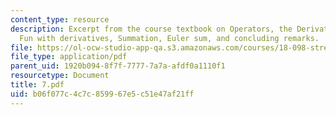 ```yaml
---
content_type: resource
description: Excerpt from the course textbook on Operators, the Derivative operator,
  Fun with derivatives, Summation, Euler sum, and concluding remarks.
file: https://ol-ocw-studio-app-qa.s3.amazonaws.com/courses/18-098-street-fighting-mathematics-january-iap-2008/b06f077c4c7c859967e5c51e47af21ff_7.pdf
file_type: application/pdf
parent_uid: 1920b094-8f7f-7777-7a7a-afdf0a1110f1
resourcetype: Document
title: 7.pdf
uid: b06f077c-4c7c-8599-67e5-c51e47af21ff
---
```

